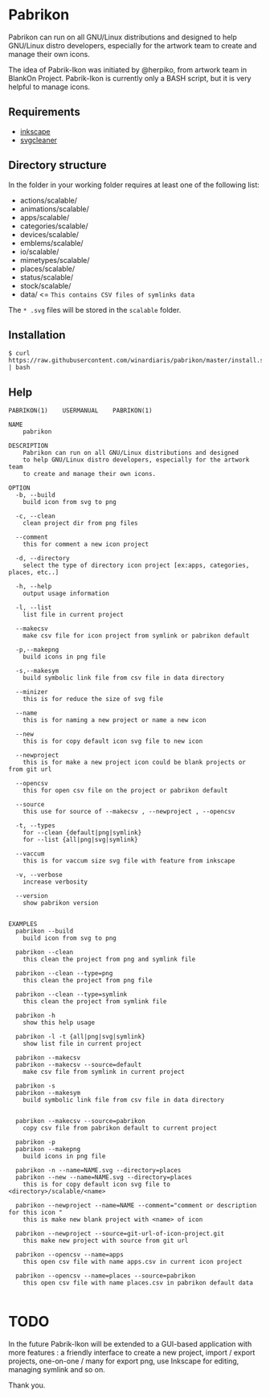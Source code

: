# Pabrikon

Pabrikon can run on all GNU/Linux distributions and designed to help GNU/Linux distro developers, especially for the artwork team to create and manage their own icons.

The idea of Pabrik-Ikon was initiated by @herpiko, from artwork team in BlankOn Project. Pabrik-Ikon is currently only a BASH script, but it is very helpful to manage icons.

## Requirements

- [inkscape](https://inkscape.org/en/)
- [svgcleaner](https://sourceforge.net/projects/svgcleaner/)

## Directory structure

In the folder in your working folder requires at least one of the following list:

- actions/scalable/
- animations/scalable/
- apps/scalable/
- categories/scalable/
- devices/scalable/
- emblems/scalable/
- io/scalable/
- mimetypes/scalable/
- places/scalable/
- status/scalable/
- stock/scalable/
- data/					<= `This contains CSV files of symlinks data`

The `* .svg` files will be stored in the `scalable` folder.

## Installation

```
$ curl https://raw.githubusercontent.com/winardiaris/pabrikon/master/install.sh | bash
```

## Help

```
PABRIKON(1)    USERMANUAL    PABRIKON(1)

NAME
    pabrikon

DESCRIPTION
    Pabrikon can run on all GNU/Linux distributions and designed
    to help GNU/Linux distro developers, especially for the artwork team
    to create and manage their own icons.

OPTION
  -b, --build
    build icon from svg to png

  -c, --clean
    clean project dir from png files

  --comment
    this for comment a new icon project

  -d, --directory
    select the type of directory icon project [ex:apps, categories, places, etc..]

  -h, --help
    output usage information

  -l, --list
    list file in current project

  --makecsv
    make csv file for icon project from symlink or pabrikon default

  -p,--makepng
    build icons in png file

  -s,--makesym
    build symbolic link file from csv file in data directory

  --minizer
    this is for reduce the size of svg file

  --name
    this is for naming a new project or name a new icon

  --new
    this is for copy default icon svg file to new icon

  --newproject
    this is for make a new project icon could be blank projects or from git url

  --opencsv
    this for open csv file on the project or pabrikon default

  --source
    this use for source of --makecsv , --newproject , --opencsv

  -t, --types
    for --clean {default|png|symlink}
    for --list {all|png|svg|symlink}

  --vaccum
    this is for vaccum size svg file with feature from inkscape

  -v, --verbose
    increase verbosity

  --version
    show pabrikon version


EXAMPLES
  pabrikon --build
    build icon from svg to png

  pabrikon --clean
    this clean the project from png and symlink file

  pabrikon --clean --type=png
    this clean the project from png file

  pabrikon --clean --type=symlink
    this clean the project from symlink file

  pabrikon -h
    show this help usage

  pabrikon -l -t {all|png|svg|symlink}
    show list file in current project

  pabrikon --makecsv
  pabrikon --makecsv --source=default
    make csv file from symlink in current project

  pabrikon -s
  pabrikon --makesym
    build symbolic link file from csv file in data directory


  pabrikon --makecsv --source=pabrikon
    copy csv file from pabrikon default to current project

  pabrikon -p
  pabrikon --makepng
    build icons in png file

  pabrikon -n --name=NAME.svg --directory=places
  pabrikon --new --name=NAME.svg --directory=places
    this is for copy default icon svg file to <directory>/scalable/<name>

  pabrikon --newproject --name=NAME --comment="comment or description for this icon "
    this is make new blank project with <name> of icon

  pabrikon --newproject --source=git-url-of-icon-project.git
    this make new project with source from git url

  pabrikon --opencsv --name=apps
    this open csv file with name apps.csv in current icon project

  pabrikon --opencsv --name=places --source=pabrikon
    this open csv file with name places.csv in pabrikon default data


```

# TODO

In the future Pabrik-Ikon will be extended to a GUI-based application with more features : a friendly interface to create a new project, import / export projects, one-on-one / many for export png, use Inkscape for editing, managing symlink and so on. 

Thank you.
